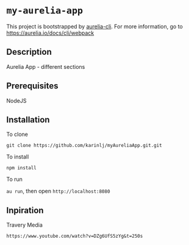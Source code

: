 # `my-aurelia-app`

This project is bootstrapped by [aurelia-cli](https://github.com/aurelia/cli).
For more information, go to https://aurelia.io/docs/cli/webpack


## Description
Aurelia App - different sections

## Prerequisites
NodeJS

## Installation
To clone

```git clone https://github.com/karinlj/myAureliaApp.git.git```


To install

```npm install```

To run

`au run`, then open `http://localhost:8080`

## Inpiration

Travery Media

```https://www.youtube.com/watch?v=DZg6UfS5zYg&t=250s```





